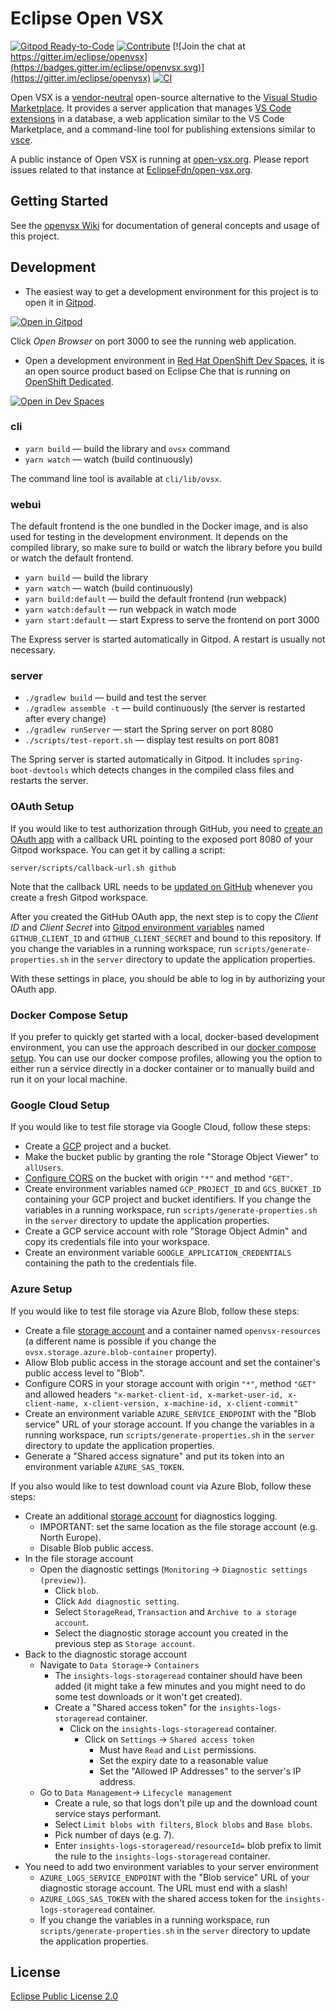 # Eclipse Open VSX

[![Gitpod Ready-to-Code](https://img.shields.io/badge/Gitpod-ready--to--code-blue?logo=gitpod)](https://gitpod.io/#https://github.com/eclipse/openvsx)
[![Contribute](https://www.eclipse.org/che/contribute.svg)](https://workspaces.openshift.com#https://github.com/eclipse/openvsx)
[![Join the chat at https://gitter.im/eclipse/openvsx](https://badges.gitter.im/eclipse/openvsx.svg)](https://gitter.im/eclipse/openvsx)
[![CI](https://github.com/eclipse/openvsx/workflows/CI/badge.svg)](https://github.com/eclipse/openvsx/actions?query=workflow%3ACI)

Open VSX is a [vendor-neutral](https://projects.eclipse.org/projects/ecd.openvsx) open-source alternative to the [Visual Studio Marketplace](https://marketplace.visualstudio.com/vscode). It provides a server application that manages [VS Code extensions](https://code.visualstudio.com/api) in a database, a web application similar to the VS Code Marketplace, and a command-line tool for publishing extensions similar to [vsce](https://code.visualstudio.com/api/working-with-extensions/publishing-extension#vsce).

A public instance of Open VSX is running at [open-vsx.org](https://open-vsx.org/). Please report issues related to that instance at [EclipseFdn/open-vsx.org](https://github.com/EclipseFdn/open-vsx.org).

## Getting Started

See the [openvsx Wiki](https://github.com/eclipse/openvsx/wiki) for documentation of general concepts and usage of this project.

## Development

- The easiest way to get a development environment for this project is to open it in [Gitpod](https://gitpod.io/).

[![Open in Gitpod](https://gitpod.io/button/open-in-gitpod.svg)](https://gitpod.io/#https://github.com/eclipse/openvsx)

Click _Open Browser_ on port 3000 to see the running web application.

- Open a development environment in [Red Hat OpenShift Dev Spaces](https://docs.redhat.com/en/documentation/red_hat_openshift_dev_spaces), it is an open source product based on Eclipse Che that is running on [OpenShift Dedicated](https://www.redhat.com/en/technologies/cloud-computing/openshift/dedicated).

[![Open in Dev Spaces](https://www.eclipse.org/che/contribute.svg)](https://workspaces.openshift.com#https://github.com/eclipse/openvsx)

### cli

 * `yarn build` &mdash; build the library and `ovsx` command
 * `yarn watch` &mdash; watch (build continuously)

The command line tool is available at `cli/lib/ovsx`.

### webui

The default frontend is the one bundled in the Docker image, and is also used for testing in the development environment. It depends on the compiled library, so make sure to build or watch the library before you build or watch the default frontend.

 * `yarn build` &mdash; build the library
 * `yarn watch` &mdash; watch (build continuously)
 * `yarn build:default` &mdash; build the default frontend (run webpack)
 * `yarn watch:default` &mdash; run webpack in watch mode
 * `yarn start:default` &mdash; start Express to serve the frontend on port 3000

 The Express server is started automatically in Gitpod. A restart is usually not necessary.

### server

 * `./gradlew build` &mdash; build and test the server
 * `./gradlew assemble -t` &mdash; build continuously (the server is restarted after every change)
 * `./gradlew runServer` &mdash; start the Spring server on port 8080
 * `./scripts/test-report.sh` &mdash; display test results on port 8081

The Spring server is started automatically in Gitpod. It includes `spring-boot-devtools` which detects changes in the compiled class files and restarts the server.

### OAuth Setup

If you would like to test authorization through GitHub, you need to [create an OAuth app](https://developer.github.com/apps/building-oauth-apps/creating-an-oauth-app/) with a callback URL pointing to the exposed port 8080 of your Gitpod workspace. You can get it by calling a script:

```
server/scripts/callback-url.sh github
```

Note that the callback URL needs to be [updated on GitHub](https://github.com/settings/developers) whenever you create a fresh Gitpod workspace.

After you created the GitHub OAuth app, the next step is to copy the _Client ID_ and _Client Secret_ into [Gitpod environment variables](https://www.gitpod.io/docs/environment-variables/) named `GITHUB_CLIENT_ID` and `GITHUB_CLIENT_SECRET` and bound to this repository. If you change the variables in a running workspace, run `scripts/generate-properties.sh` in the `server` directory to update the application properties.

With these settings in place, you should be able to log in by authorizing your OAuth app.

### Docker Compose Setup

If you prefer to quickly get started with a local, docker-based development environment, you can use the approach described in our [docker compose setup](doc/development.md#using-docker-compose).
You can use our docker compose profiles, allowing you the option to either run a service directly in a docker container or to manually build and run it on your local machine.

### Google Cloud Setup

If you would like to test file storage via Google Cloud, follow these steps:

 * Create a [GCP](https://cloud.google.com/) project and a bucket.
 * Make the bucket public by granting the role "Storage Object Viewer" to `allUsers`.
 * [Configure CORS](https://cloud.google.com/storage/docs/configuring-cors#configure-cors-bucket) on the bucket with origin `"*"` and method `"GET"`.
 * Create environment variables named `GCP_PROJECT_ID` and `GCS_BUCKET_ID` containing your GCP project and bucket identifiers. If you change the variables in a running workspace, run `scripts/generate-properties.sh` in the `server` directory to update the application properties.
 * Create a GCP service account with role "Storage Object Admin" and copy its credentials file into your workspace.
 * Create an environment variable `GOOGLE_APPLICATION_CREDENTIALS` containing the path to the credentials file.

### Azure Setup

If you would like to test file storage via Azure Blob, follow these steps:

 * Create a file [storage account](https://portal.azure.com/) and a container named `openvsx-resources` (a different name is possible if you change the `ovsx.storage.azure.blob-container` property).
 * Allow Blob public access in the storage account and set the container's public access level to "Blob".
 * Configure CORS in your storage account with origin `"*"`, method `"GET"` and allowed headers `"x-market-client-id, x-market-user-id, x-client-name, x-client-version, x-machine-id, x-client-commit"`
 * Create an environment variable `AZURE_SERVICE_ENDPOINT` with the "Blob service" URL of your storage account. If you change the variables in a running workspace, run `scripts/generate-properties.sh` in the `server` directory to update the application properties.
 * Generate a "Shared access signature" and put its token into an environment variable `AZURE_SAS_TOKEN`.

If you also would like to test download count via Azure Blob, follow these steps:

* Create an additional [storage account](https://portal.azure.com/) for diagnostics logging.
  * IMPORTANT: set the same location as the file storage account (e.g. North Europe).
  * Disable Blob public access.
* In the file storage account
  * Open the diagnostic settings (`Monitoring` -> `Diagnostic settings (preview)`).
    * Click `blob`.
    * Click `Add diagnostic setting`.
    * Select `StorageRead`, `Transaction` and `Archive to a storage account`.
    * Select the diagnostic storage account you created in the previous step as `Storage account`.
* Back to the diagnostic storage account
  * Navigate to `Data Storage`-> `Containers`
    * The `insights-logs-storageread` container should have been added (it might take a few minutes and you might need to do some test downloads or it won't get created).
    * Create a "Shared access token" for the `insights-logs-storageread` container.
      * Click on the `insights-logs-storageread` container.
        * Click on `Settings` -> `Shared access token`
          * Must have `Read` and `List` permissions.
          * Set the expiry date to a reasonable value
          * Set the "Allowed IP Addresses" to the server's IP address.
  * Go to `Data Management`-> `Lifecycle management`
    * Create a rule, so that logs don't pile up and the download count service stays performant.
    * Select `Limit blobs with filters`, `Block blobs` and `Base blobs`.
    * Pick number of days (e.g. 7).
    * Enter `insights-logs-storageread/resourceId=` blob prefix to limit the rule to the `insights-logs-storageread` container.
* You need to add two environment variables to your server environment
  * `AZURE_LOGS_SERVICE_ENDPOINT` with the "Blob service" URL of your diagnostic storage account. The URL must end with a slash!
  * `AZURE_LOGS_SAS_TOKEN` with the shared access token for the `insights-logs-storageread` container.
  * If you change the variables in a running workspace, run `scripts/generate-properties.sh` in the `server` directory to update the application properties.

## License

[Eclipse Public License 2.0](https://www.eclipse.org/legal/epl-2.0/)
